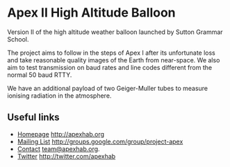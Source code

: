 # Apex II High Altitude Balloon

Version II of the high altitude weather balloon launched by Sutton Grammar School.  

The project aims to follow in the steps of Apex I after its unfortunate loss and take reasonable quality images of the Earth from near-space. We also aim to test transmission on baud rates and line codes different from the normal 50 baud RTTY.  

We have an additional payload of two Geiger-Muller tubes to measure ionising radiation in the atmosphere.  

## Useful links

* [Homepage](http://apexhab.org) http://apexhab.org
* [Mailing List](http://groups.google.com/group/project-apex) http://groups.google.com/group/project-apex
* [Contact](mailto:team@apexhab.org) team@apexhab.org.
* [Twitter](http://twitter.com/apexhab) http://twitter.com/apexhab
